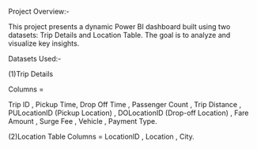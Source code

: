 Project Overview:-

This project presents a dynamic Power BI dashboard built using two datasets: Trip Details and Location Table. The goal is to analyze and visualize key insights.

 Datasets Used:-
 
(1)Trip Details

Columns = 

Trip ID , Pickup Time, Drop Off Time , Passenger Count , Trip Distance , PULocationID (Pickup Location) , DOLocationID (Drop-off Location) , Fare Amount , Surge Fee , Vehicle , Payment Type.


(2)Location Table
Columns =  LocationID , Location , City.

